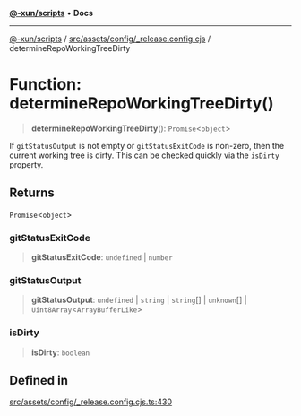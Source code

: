 [**@-xun/scripts**](../../../../../README.md) • **Docs**

***

[@-xun/scripts](../../../../../README.md) / [src/assets/config/\_release.config.cjs](../README.md) / determineRepoWorkingTreeDirty

# Function: determineRepoWorkingTreeDirty()

> **determineRepoWorkingTreeDirty**(): `Promise`\<`object`\>

If `gitStatusOutput` is not empty or `gitStatusExitCode` is non-zero, then
the current working tree is dirty. This can be checked quickly via the
`isDirty` property.

## Returns

`Promise`\<`object`\>

### gitStatusExitCode

> **gitStatusExitCode**: `undefined` \| `number`

### gitStatusOutput

> **gitStatusOutput**: `undefined` \| `string` \| `string`[] \| `unknown`[] \| `Uint8Array`\<`ArrayBufferLike`\>

### isDirty

> **isDirty**: `boolean`

## Defined in

[src/assets/config/\_release.config.cjs.ts:430](https://github.com/Xunnamius/xscripts/blob/ba9f63839da3826ddc001b87c07464b3feaa49e7/src/assets/config/_release.config.cjs.ts#L430)
